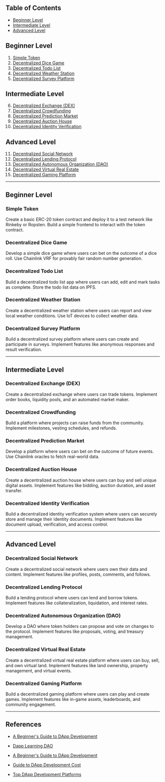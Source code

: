 ## Table of Contents
- [Beginner Level](#beginner-level)
- [Intermediate Level](#intermediate-level)
- [Advanced Level](#advanced-level)

## Beginner Level

1. [Simple Token](#simple-token)
2. [Decentralized Dice Game](#decentralized-dice-game)
3. [Decentralized Todo List](#decentralized-todo-list)
4. [Decentralized Weather Station](#decentralized-weather-station)
5. [Decentralized Survey Platform](#decentralized-survey-platform)

## Intermediate Level

6. [Decentralized Exchange (DEX)](#decentralized-exchange-dex)
7. [Decentralized Crowdfunding](#decentralized-crowdfunding)
8. [Decentralized Prediction Market](#decentralized-prediction-market)
9. [Decentralized Auction House](#decentralized-auction-house)
10. [Decentralized Identity Verification](#decentralized-identity-verification)

## Advanced Level

11. [Decentralized Social Network](#decentralized-social-network)
12. [Decentralized Lending Protocol](#decentralized-lending-protocol)
13. [Decentralized Autonomous Organization (DAO)](#decentralized-autonomous-organization-dao)
14. [Decentralized Virtual Real Estate](#decentralized-virtual-real-estate)
15. [Decentralized Gaming Platform](#decentralized-gaming-platform)

---

## Beginner Level

### Simple Token
Create a basic ERC-20 token contract and deploy it to a test network like Rinkeby or Ropsten. Build a simple frontend to interact with the token contract.

### Decentralized Dice Game
Develop a simple dice game where users can bet on the outcome of a dice roll. Use Chainlink VRF for provably fair random number generation.

### Decentralized Todo List
Build a decentralized todo list app where users can add, edit and mark tasks as complete. Store the todo list data on IPFS.

### Decentralized Weather Station
Create a decentralized weather station where users can report and view local weather conditions. Use IoT devices to collect weather data.

### Decentralized Survey Platform
Build a decentralized survey platform where users can create and participate in surveys. Implement features like anonymous responses and result verification.

---

## Intermediate Level

### Decentralized Exchange (DEX)
Create a decentralized exchange where users can trade tokens. Implement order books, liquidity pools, and an automated market maker.

### Decentralized Crowdfunding
Build a platform where projects can raise funds from the community. Implement milestones, vesting schedules, and refunds.

### Decentralized Prediction Market
Develop a platform where users can bet on the outcome of future events. Use Chainlink oracles to fetch real-world data.

### Decentralized Auction House
Create a decentralized auction house where users can buy and sell unique digital assets. Implement features like bidding, auction duration, and asset transfer.

### Decentralized Identity Verification
Build a decentralized identity verification system where users can securely store and manage their identity documents. Implement features like document upload, verification, and access control.

---

## Advanced Level

### Decentralized Social Network
Create a decentralized social network where users own their data and content. Implement features like profiles, posts, comments, and follows.

### Decentralized Lending Protocol
Build a lending protocol where users can lend and borrow tokens. Implement features like collateralization, liquidation, and interest rates.

### Decentralized Autonomous Organization (DAO)
Develop a DAO where token holders can propose and vote on changes to the protocol. Implement features like proposals, voting, and treasury management.

### Decentralized Virtual Real Estate
Create a decentralized virtual real estate platform where users can buy, sell, and own virtual land. Implement features like land ownership, property management, and virtual events.

### Decentralized Gaming Platform
Build a decentralized gaming platform where users can play and create games. Implement features like in-game assets, leaderboards, and community engagement.

---

## References

- [A Beginner's Guide to DApp Development](https://web30india.com/a-beginners-guide-to-dapp-development/)

- [Dapp Learning DAO](https://github.com/Dapp-Learning-DAO/Dapp-Learning)

- [A Beginner's Guide to DApp Development](https://www.velvetech.com/blog/dapp-development-beginners-guide/)

- [Guide to DApp Development Cost](https://binmile.com/blog/guide-to-dapp-development-cost/)

- [Top DApp Development Platforms](https://blockchain.oodles.io/blog/top-dapp-development-platforms/)

